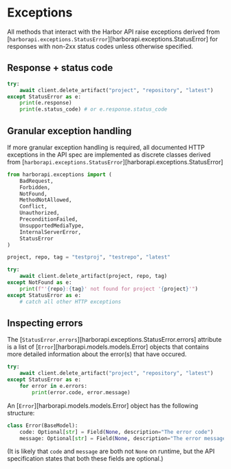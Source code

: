 # Exceptions

All methods that interact with the Harbor API raise exceptions derived from [`harborapi.exceptions.StatusError`][harborapi.exceptions.StatusError] for responses with non-2xx status codes unless otherwise specified.

## Response + status code


```py
try:
    await client.delete_artifact("project", "repository", "latest")
except StatusError as e:
    print(e.response)
    print(e.status_code) # or e.response.status_code
```

## Granular exception handling

If more granular exception handling is required, all documented HTTP exceptions in the API spec are implemented as discrete classes derived from [`harborapi.exceptions.StatusError`][harborapi.exceptions.StatusError]

```py
from harborapi.exceptions import (
    BadRequest,
    Forbidden,
    NotFound,
    MethodNotAllowed,
    Conflict,
    Unauthorized,
    PreconditionFailed,
    UnsupportedMediaType,
    InternalServerError,
    StatusError
)

project, repo, tag = "testproj", "testrepo", "latest"

try:
    await client.delete_artifact(project, repo, tag)
except NotFound as e:
    print(f"'{repo}:{tag}' not found for project '{project}'")
except StatusError as e:
    # catch all other HTTP exceptions
```

## Inspecting errors

The [`StatusError.errors`][harborapi.exceptions.StatusError.errors] attribute is a list of [`Error`][harborapi.models.models.Error] objects that contains more detailed information about the error(s) that have occured.

```py
try:
    await client.delete_artifact("project", "repository", "latest")
except StatusError as e:
    for error in e.errors:
        print(error.code, error.message)
```

An [`Error`][harborapi.models.models.Error] object has the following structure:

```py
class Error(BaseModel):
    code: Optional[str] = Field(None, description="The error code")
    message: Optional[str] = Field(None, description="The error message")
```

(It is likely that `code` and `message` are both not `None` on runtime, but the API specification states that both these fields are optional.)
